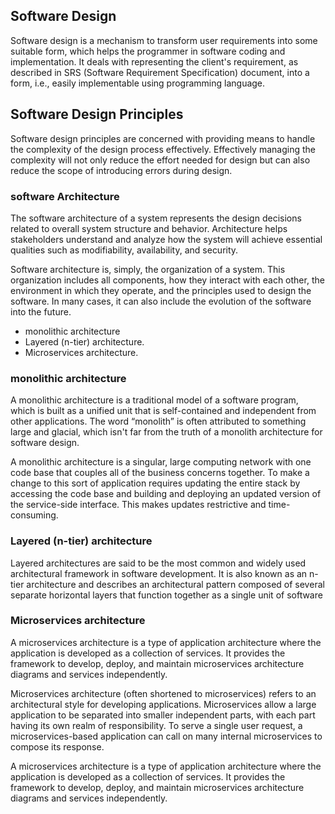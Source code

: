 
## Software Design
Software design is a mechanism to transform user requirements into some suitable form, which helps the programmer in software coding and implementation. It deals with representing the client's requirement, as described in SRS (Software Requirement Specification) document, into a form, i.e., easily implementable using programming language.


## Software Design Principles
Software design principles are concerned with providing means to handle the complexity of the design process effectively. Effectively managing the complexity will not only reduce the effort needed for design but can also reduce the scope of introducing errors during design.

### software  Architecture

The software architecture of a system represents the design decisions related to overall system structure and behavior. Architecture helps stakeholders understand and analyze how the system will achieve essential qualities such as modifiability, availability, and security.

Software architecture is, simply, the organization of a system. This organization includes all components, how they interact with each other, the environment in which they operate, and the principles used to design the software. In many cases, it can also include the evolution of the software into the future.

- monolithic architecture 
- Layered (n-tier) architecture.
- Microservices architecture.


### monolithic architecture 

A monolithic architecture is a traditional model of a software program, which is built as a unified unit that is self-contained and independent from other applications. The word “monolith” is often attributed to something large and glacial, which isn't far from the truth of a monolith architecture for software design.

A monolithic architecture is a singular, large computing network with one code base that couples all of the business concerns together.  To make a change to this sort of application requires updating the entire stack by accessing the code base and building and deploying an updated version of the service-side interface. This makes updates restrictive and time-consuming. 

### Layered (n-tier) architecture

Layered architectures are said to be the most common and widely used architectural framework in software development. It is also known as an n-tier architecture and describes an architectural pattern composed of several separate horizontal layers that function together as a single unit of software

### Microservices architecture

A microservices architecture is a type of application architecture where the application is developed as a collection of services. It provides the framework to develop, deploy, and maintain microservices architecture diagrams and services independently.

Microservices architecture (often shortened to microservices) refers to an architectural style for developing applications. Microservices allow a large application to be separated into smaller independent parts, with each part having its own realm of responsibility. To serve a single user request, a microservices-based application can call on many internal microservices to compose its response.


A microservices architecture is a type of application architecture where the application is developed as a collection of services. It provides the framework to develop, deploy, and maintain microservices architecture diagrams and services independently.
